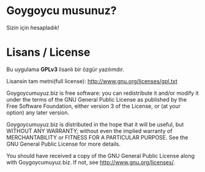 Goygoycu musunuz? 
=================

Sizin için hesapladık!

Lisans / License
================
Bu uygulama **GPLv3** lisanlı bir özgür yazılımdır.

Lisansin tam metni(full license): http://www.gnu.org/licenses/gpl.txt

Goygoycumuyuz.biz is free software: you can redistribute it and/or modify
it under the terms of the GNU General Public License as published by
the Free Software Foundation, either version 3 of the License, or
(at your option) any later version.

Goygoycumuyuz.biz is distributed in the hope that it will be useful,
but WITHOUT ANY WARRANTY; without even the implied warranty of
MERCHANTABILITY or FITNESS FOR A PARTICULAR PURPOSE.  See the
GNU General Public License for more details.

You should have received a copy of the GNU General Public License
along with Goygoycumuyuz.biz.  If not, see <http://www.gnu.org/licenses/>.